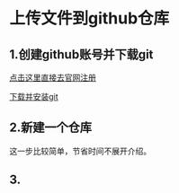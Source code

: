 # 上传文件到github仓库

## 1.创建github账号并下载git

[点击这里直接去官网注册](https://github.com/)

[下载并安装git](https://git-for-windows.github.io/)

## 2.新建一个仓库

这一步比较简单，节省时间不展开介绍。

## 3.